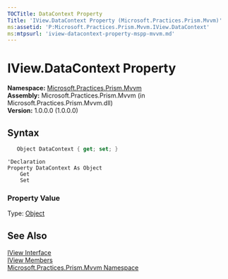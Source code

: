 ```yaml
---
TOCTitle: DataContext Property
Title: 'IView.DataContext Property (Microsoft.Practices.Prism.Mvvm)'
ms:assetid: 'P:Microsoft.Practices.Prism.Mvvm.IView.DataContext'
ms:mtpsurl: 'iview-datacontext-property-mspp-mvvm.md'
---
```


# IView.DataContext Property

**Namespace:** [Microsoft.Practices.Prism.Mvvm](/patterns-practices/reference/mspp-mvvm-namespace)  
**Assembly:** Microsoft.Practices.Prism.Mvvm (in Microsoft.Practices.Prism.Mvvm.dll)  
**Version:** 1.0.0.0 (1.0.0.0)

## Syntax

```C#
   Object DataContext { get; set; } 
```

```VB
'Declaration
Property DataContext As Object
	Get
	Set
```

### Property Value

Type: [Object](http://msdn.microsoft.com/en-us/library/e5kfa45b)

## See Also

[IView Interface](/patterns-practices/reference/iview-interface-mspp-mvvm)  
[IView Members](/patterns-practices/reference/iview-members-mspp-mvvm)  
[Microsoft.Practices.Prism.Mvvm Namespace](/patterns-practices/reference/mspp-mvvm-namespace)